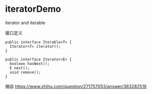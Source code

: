 # iteratorDemo
iterator and iterable


接口定义
```
public interface Iterable<T> {
  Iterator<T> iterator();
}

public interface Iterator<E> {
  boolean hasNext();
  E next();
  void remove();
}

```
摘自 https://www.zhihu.com/question/271757053/answer/363282519
